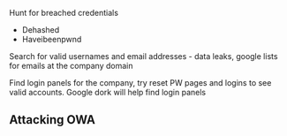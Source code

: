 Hunt for breached credentials
- Dehashed 
- Haveibeenpwnd

Search for valid usernames and email addresses - data leaks, google lists for emails at the company domain

Find login panels for the company, try reset PW pages and logins to see valid accounts. Google dork will help find login panels

<h2> Attacking OWA </h2>
<script>alert(1)</script>
